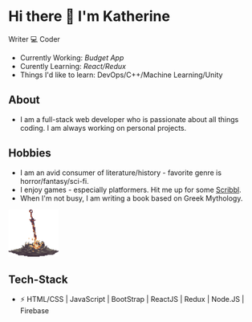 
<h1>Hi there 👋 I'm Katherine</h1>

<!--
**Kat2bk/Kat2bk** is a ✨ _special_ ✨ repository because its `README.md` (this file) appears on your GitHub profile.

Here are some ideas to get you started:

- 🔭 I’m currently working on ...
- 🌱 I’m currently learning ...
- 👯 I’m looking to collaborate on ...
- 🤔 I’m looking for help with ...
- 💬 Ask me about ...
- 📫 How to reach me: ...
- 😄 Pronouns: ...
- ⚡ Fun fact: ...
-->

  Writer :computer: Coder
  
* Currently Working: *Budget App*
* Curently Learning: *React/Redux*
* Things I'd like to learn: DevOps/C++/Machine Learning/Unity

<h2>About</h2>

* I am a full-stack web developer who is passionate about all things coding. I am always working on personal projects.

<h2>Hobbies</h2>
  
* I am an avid consumer of literature/history - favorite genre is horror/fantasy/sci-fi.
* I enjoy games - especially platformers. Hit me up for some <a href="https://skribbl.io/">Scribbl</a>.
* When I'm not busy, I am writing a book based on Greek Mythology.

<img src="https://raw.githubusercontent.com/TanZng/TanZng/master/assets/bonefire.gif" width="100" />

<h2>Tech-Stack</h2>

* ⚡ HTML/CSS | JavaScript | BootStrap | ReactJS | Redux | Node.JS | Firebase



